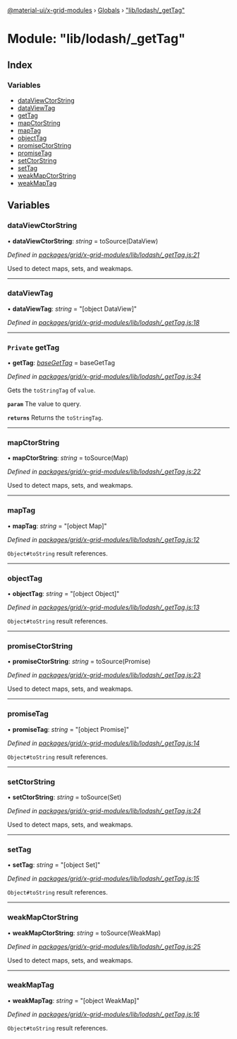 [@material-ui/x-grid-modules](../README.md) › [Globals](../globals.md) › ["lib/lodash/_getTag"](_lib_lodash__gettag_.md)

# Module: "lib/lodash/_getTag"

## Index

### Variables

* [dataViewCtorString](_lib_lodash__gettag_.md#dataviewctorstring)
* [dataViewTag](_lib_lodash__gettag_.md#dataviewtag)
* [getTag](_lib_lodash__gettag_.md#private-gettag)
* [mapCtorString](_lib_lodash__gettag_.md#mapctorstring)
* [mapTag](_lib_lodash__gettag_.md#maptag)
* [objectTag](_lib_lodash__gettag_.md#objecttag)
* [promiseCtorString](_lib_lodash__gettag_.md#promisectorstring)
* [promiseTag](_lib_lodash__gettag_.md#promisetag)
* [setCtorString](_lib_lodash__gettag_.md#setctorstring)
* [setTag](_lib_lodash__gettag_.md#settag)
* [weakMapCtorString](_lib_lodash__gettag_.md#weakmapctorstring)
* [weakMapTag](_lib_lodash__gettag_.md#weakmaptag)

## Variables

###  dataViewCtorString

• **dataViewCtorString**: *string* = toSource(DataView)

*Defined in [packages/grid/x-grid-modules/lib/lodash/_getTag.js:21](https://github.com/mui-org/material-ui-x/blob/a679779/packages/grid/x-grid-modules/lib/lodash/_getTag.js#L21)*

Used to detect maps, sets, and weakmaps.

___

###  dataViewTag

• **dataViewTag**: *string* = "[object DataView]"

*Defined in [packages/grid/x-grid-modules/lib/lodash/_getTag.js:18](https://github.com/mui-org/material-ui-x/blob/a679779/packages/grid/x-grid-modules/lib/lodash/_getTag.js#L18)*

___

### `Private` getTag

• **getTag**: *[baseGetTag](_lib_lodash__basegettag_.md#private-basegettag)* = baseGetTag

*Defined in [packages/grid/x-grid-modules/lib/lodash/_getTag.js:34](https://github.com/mui-org/material-ui-x/blob/a679779/packages/grid/x-grid-modules/lib/lodash/_getTag.js#L34)*

Gets the `toStringTag` of `value`.

**`param`** The value to query.

**`returns`** Returns the `toStringTag`.

___

###  mapCtorString

• **mapCtorString**: *string* = toSource(Map)

*Defined in [packages/grid/x-grid-modules/lib/lodash/_getTag.js:22](https://github.com/mui-org/material-ui-x/blob/a679779/packages/grid/x-grid-modules/lib/lodash/_getTag.js#L22)*

Used to detect maps, sets, and weakmaps.

___

###  mapTag

• **mapTag**: *string* = "[object Map]"

*Defined in [packages/grid/x-grid-modules/lib/lodash/_getTag.js:12](https://github.com/mui-org/material-ui-x/blob/a679779/packages/grid/x-grid-modules/lib/lodash/_getTag.js#L12)*

`Object#toString` result references.

___

###  objectTag

• **objectTag**: *string* = "[object Object]"

*Defined in [packages/grid/x-grid-modules/lib/lodash/_getTag.js:13](https://github.com/mui-org/material-ui-x/blob/a679779/packages/grid/x-grid-modules/lib/lodash/_getTag.js#L13)*

`Object#toString` result references.

___

###  promiseCtorString

• **promiseCtorString**: *string* = toSource(Promise)

*Defined in [packages/grid/x-grid-modules/lib/lodash/_getTag.js:23](https://github.com/mui-org/material-ui-x/blob/a679779/packages/grid/x-grid-modules/lib/lodash/_getTag.js#L23)*

Used to detect maps, sets, and weakmaps.

___

###  promiseTag

• **promiseTag**: *string* = "[object Promise]"

*Defined in [packages/grid/x-grid-modules/lib/lodash/_getTag.js:14](https://github.com/mui-org/material-ui-x/blob/a679779/packages/grid/x-grid-modules/lib/lodash/_getTag.js#L14)*

`Object#toString` result references.

___

###  setCtorString

• **setCtorString**: *string* = toSource(Set)

*Defined in [packages/grid/x-grid-modules/lib/lodash/_getTag.js:24](https://github.com/mui-org/material-ui-x/blob/a679779/packages/grid/x-grid-modules/lib/lodash/_getTag.js#L24)*

Used to detect maps, sets, and weakmaps.

___

###  setTag

• **setTag**: *string* = "[object Set]"

*Defined in [packages/grid/x-grid-modules/lib/lodash/_getTag.js:15](https://github.com/mui-org/material-ui-x/blob/a679779/packages/grid/x-grid-modules/lib/lodash/_getTag.js#L15)*

`Object#toString` result references.

___

###  weakMapCtorString

• **weakMapCtorString**: *string* = toSource(WeakMap)

*Defined in [packages/grid/x-grid-modules/lib/lodash/_getTag.js:25](https://github.com/mui-org/material-ui-x/blob/a679779/packages/grid/x-grid-modules/lib/lodash/_getTag.js#L25)*

Used to detect maps, sets, and weakmaps.

___

###  weakMapTag

• **weakMapTag**: *string* = "[object WeakMap]"

*Defined in [packages/grid/x-grid-modules/lib/lodash/_getTag.js:16](https://github.com/mui-org/material-ui-x/blob/a679779/packages/grid/x-grid-modules/lib/lodash/_getTag.js#L16)*

`Object#toString` result references.
